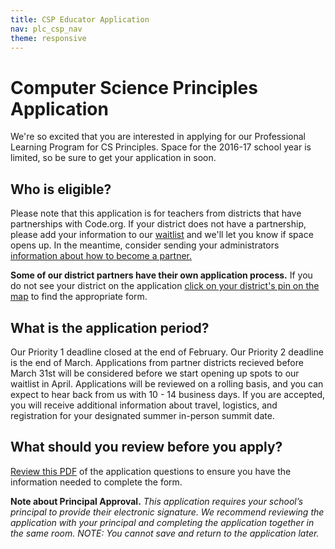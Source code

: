 ```yaml
---
title: CSP Educator Application
nav: plc_csp_nav
theme: responsive
---
```


# Computer Science Principles Application  

We're so excited that you are interested in applying for our Professional Learning Program for CS Principles. Space for the 2016-17 school year is limited, so be sure to get your application in soon.
## Who is eligible?
Please note that this application is for teachers from districts that have partnerships with Code.org. If your district does not have a partnership, please add your information to our <a href="https://form.jotform.com/53365196731157" target=_blank>waitlist</a> and we'll let you know if space opens up. In the meantime, consider sending your administrators <a href="https://code.org/educate/districts" target=_blank>information about how to become a partner.</a>

**Some of our district partners have their own application process.**  If you do not see your district on the application [click on your district's pin on the map](/educate/professional-learning/cs-principles-apply) to find the appropriate form.
## What is the application period? 
Our Priority 1 deadline closed at the end of February. Our Priority 2 deadline is the end of March. Applications from partner districts recieved before March 31st will be considered before we start opening up spots to our waitlist in April. Applications will be reviewed on a rolling basis, and you can expect to hear back from us with 10 - 14 business days. If you are accepted, you will receive additional information about travel, logistics, and registration for your designated summer in-person summit date.


## What should you review before you apply?
[Review this PDF](/educate/plc/2016-17_CSP_Teacher_Application.pdf) of the application questions to ensure you have the information needed to complete the form. 

**Note about Principal Approval.** *This application requires your school’s principal to provide their electronic signature. We recommend reviewing the application with your principal and completing the application together in the same room. NOTE: You cannot save and return to the application later.* 


<script type="text/javascript" src="https://secure.jotformpro.com/jsform/53348108129960"></script>
